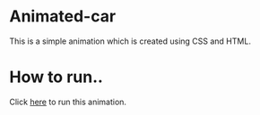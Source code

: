 # Animated-car

This is a simple  animation which is created using CSS and HTML.

# How to run..
 Click [here](https://abhishekkumar1437.github.io/Animated-car/) to run this animation.
